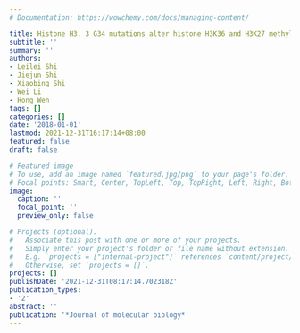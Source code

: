 ```yaml
---
# Documentation: https://wowchemy.com/docs/managing-content/

title: Histone H3. 3 G34 mutations alter histone H3K36 and H3K27 methylation in cis
subtitle: ''
summary: ''
authors:
- Leilei Shi
- Jiejun Shi
- Xiaobing Shi
- Wei Li
- Hong Wen
tags: []
categories: []
date: '2018-01-01'
lastmod: 2021-12-31T16:17:14+08:00
featured: false
draft: false

# Featured image
# To use, add an image named `featured.jpg/png` to your page's folder.
# Focal points: Smart, Center, TopLeft, Top, TopRight, Left, Right, BottomLeft, Bottom, BottomRight.
image:
  caption: ''
  focal_point: ''
  preview_only: false

# Projects (optional).
#   Associate this post with one or more of your projects.
#   Simply enter your project's folder or file name without extension.
#   E.g. `projects = ["internal-project"]` references `content/project/deep-learning/index.md`.
#   Otherwise, set `projects = []`.
projects: []
publishDate: '2021-12-31T08:17:14.702318Z'
publication_types:
- '2'
abstract: ''
publication: '*Journal of molecular biology*'
---
```


